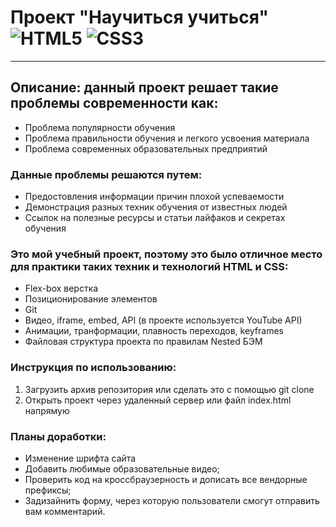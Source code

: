 # Проект "Научиться учиться" ![HTML5](https://img.shields.io/badge/html5-%23E34F26.svg?style=for-the-badge&logo=html5&logoColor=white) ![CSS3](https://img.shields.io/badge/css3-%231572B6.svg?style=for-the-badge&logo=css3&logoColor=white)
------
## Описание: данный проект решает такие проблемы современности как:
* Проблема популярности обучения
* Проблема правильности обучения и легкого усвоения материала
* Проблема современных образовательных предприятий
### Данные проблемы решаются путем:
* Предостовления информации причин плохой успеваемости
* Демонстрация разных техник обучения от известных людей
* Ccылок на полезные ресурсы и статьи лайфаков и секретах обучения
### Это мой учебный проект, поэтому это было отличное место для практики таких техник и технологий HTML и CSS:
* Flex-box верстка
* Позиционирование элементов
* Git
* Видео, iframe, embed, API (в проекте используется YouTube API)
* Анимации, транформации, плавность переходов, keyframes
* Файловая структура проекта по правилам Nested БЭМ
### Инструкция  по использованию:
1. Загрузить архив репозитория или сделать это с помощью git clone
2. Открыть проект через удаленный сервер или файл index.html напрямую
### Планы доработки:
* Изменение шрифта сайта
* Добавить любимые образовательные видео;
* Проверить код на кроссбраузерность и дописать все вендорные префиксы;
* Задизайнить форму, через которую пользователи смогут отправить вам комментарий.
